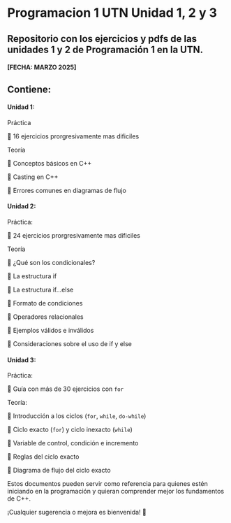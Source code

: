 # Programacion 1 UTN Unidad 1, 2 y 3

## Repositorio con los ejercicios y pdfs de las unidades 1 y 2 de Programación 1 en la UTN. 

#### [FECHA: MARZO 2025]

## Contiene:

#### Unidad 1: 

Práctica

🔹 16 ejercicios prorgresivamente mas dificiles  


Teoría

🔹 Conceptos básicos en C++

🔹 Casting en C++

🔹 Errores comunes en diagramas de flujo

#### Unidad 2: 

Práctica:

🔹 24 ejercicios prorgresivamente mas dificiles  

Teoría

🔹 ¿Qué son los condicionales?

🔹 La estructura if

🔹 La estructura if...else

🔹 Formato de condiciones

🔹 Operadores relacionales

🔹 Ejemplos válidos e inválidos

🔹 Consideraciones sobre el uso de if y else

#### Unidad 3: 

Práctica:

🔹 Guía con más de 30 ejercicios con `for`

Teoría:

🔹 Introducción a los ciclos (`for`, `while`, `do-while`)

🔹 Ciclo exacto (`for`) y ciclo inexacto (`while`)

🔹 Variable de control, condición e incremento

🔹 Reglas del ciclo exacto

🔹 Diagrama de flujo del ciclo exacto




Estos documentos pueden servir como referencia para quienes estén iniciando en la programación y quieran comprender mejor los fundamentos de C++.

¡Cualquier sugerencia o mejora es bienvenida! 🚀

